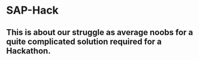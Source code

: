 # **SAP-Hack**
## **This is about our struggle as average noobs for a quite complicated solution required for a Hackathon.**
